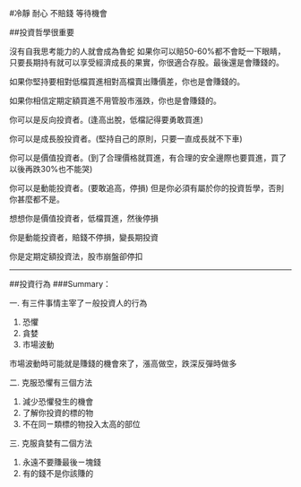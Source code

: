 #冷靜 耐心 不賠錢 等待機會

##投資哲學很重要

沒有自我思考能力的人就會成為魯蛇
如果你可以賠50-60%都不會眨一下眼睛，只要長期持有就可以享受經濟成長的果實，你很適合存股。最後還是會賺錢的。

如果你堅持要相對低檔買進相對高檔賣出賺價差，你也是會賺錢的。

如果你相信定期定額買進不用管股市漲跌，你也是會賺錢的。

你可以是反向投資者。(逢高出脫，低檔記得要勇敢買進)

你可以是成長股投資者。(堅持自己的原則，只要一直成長就不下車)

你可以是價值投資者。(到了合理價格就買進，有合理的安全邊際也要買進，買了以後再跌30%也不能哭)

你可以是動能投資者。(要敢追高，停損)
但是你必須有屬於你的投資哲學，否則你甚麼都不是。

想想你是價值投資者，低檔買進，然後停損

你是動能投資者，賠錢不停損，變長期投資

你是定期定額投資法，股市崩盤卻停扣

---


##投資行為
###Summary：

一. 有三件事情主宰了ㄧ般投資人的行為
1. 恐懼
2. 貪婪
3. 市場波動

市場波動時可能就是賺錢的機會來了，漲高做空，跌深反彈時做多

二. 克服恐懼有三個方法	
1. 減少恐懼發生的機會
2. 了解你投資的標的物
3. 不在同ㄧ類標的物投入太高的部位

三. 克服貪婪有二個方法
1. 永遠不要賺最後ㄧ塊錢
2. 有的錢不是你該賺的